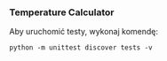 ### Temperature Calculator

Aby uruchomić testy, wykonaj komendę:
```shell
python -m unittest discover tests -v
```